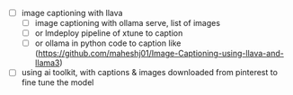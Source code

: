 - [ ] image captioning with llava
  - [ ] image captioning with ollama serve, list of images
  - [ ] or lmdeploy pipeline of xtune to caption
  - [ ] or ollama in python code to caption like (https://github.com/maheshj01/Image-Captioning-using-llava-and-llama3)

- [ ] using ai toolkit, with captions & images downloaded from pinterest to fine tune the model 
